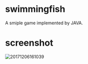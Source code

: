 # swimmingfish
A smiple game implemented by JAVA.
# screenshot

![20171206161039](https://user-images.githubusercontent.com/33915340/33686022-7a99b04e-daa1-11e7-9baf-d0132f621c9f.png)
